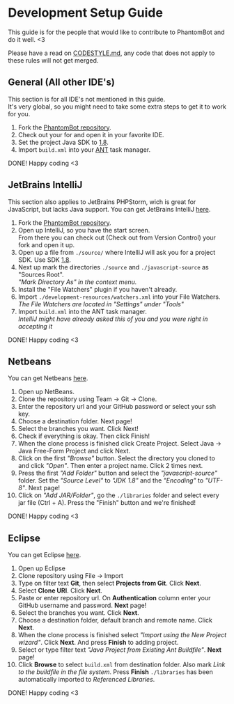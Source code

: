 # Development Setup Guide  
This guide is for the people that would like to contribute to PhantomBot and do it well. <3

Please have a read on [CODESTYLE.md](/CODESTYLE.md), any code that does not apply to these rules will not get merged.

## General (All other IDE's)
This section is for all IDE's not mentioned in this guide.  
It's very global, so you might need to take some extra steps to get it to work for you.

1. Fork the [PhantomBot repository](https://github.com/PhantomBot/PhantomBot).
2. Check out your for and open it in your favorite IDE.
2. Set the project Java SDK to [1.8](http://www.oracle.com/technetwork/java/javase/overview/index.html).
3. Import `build.xml` into your [ANT](http://ant.apache.org/) task manager.

DONE! Happy coding <3

## JetBrains IntelliJ  
This section also applies to JetBrains PHPStorm, wich is great for JavaScript, but lacks Java support.
You can get JetBrains IntelliJ [here](https://www.jetbrains.com/idea/).

1. Fork the [PhantomBot repository](https://github.com/PhantomBot/PhantomBot).
2. Open up IntelliJ, so you have the start screen.  
  From there you can check out (Check out from Version Control) your fork and open it up.
3. Open up a file from `./source/` where IntelliJ will ask you for a project SDK. Use SDK [1.8](http://www.oracle.com/technetwork/java/javase/overview/index.html).
4. Next up mark the directories `./source` and `./javascript-source` as "Sources Root".  
  *"Mark Directory As" in the context menu.*
5. Install the "File Watchers" plugin if you haven't already.
6. Import `./development-resources/watchers.xml` into your File Watchers.  
  *The File Watchers are located in "Settings" under "Tools"*
7. Import `build.xml` into the ANT task manager.  
  *IntelliJ might have already asked this of you and you were right in accepting it*

DONE! Happy coding <3

## Netbeans  
You can get Netbeans [here](https://netbeans.org/downloads/).

1. Open up NetBeans. 
2. Clone the repository using Team -> Git -> Clone.
3. Enter the repository url and your GitHub password or select your ssh key.
4. Choose a destination folder. Next page!
5. Select the branches you want. Click Next!
6. Check if everything is okay. Then click Finish!
7. When the clone process is finished click Create Project. Select 
  Java -> Java Free-Form Project and click Next. 
8. Click on the first *"Browse"* button. Select the directory you cloned to and 
  click *"Open"*. Then enter a project name. Click 2 times next. 
9. Press the first *"Add Folder"* button and select the *"javascript-source"* folder.
  Set the *"Source Level"* to *"JDK 1.8"* and the *"Encoding"* to *"UTF-8"*. Next page! 
10. Click on *"Add JAR/Folder"*, go the `./libraries` folder and select every jar file (Ctrl + A). 
  Press the "Finish" button and we're finished!

DONE! Happy coding <3

## Eclipse  
You can get Eclipse [here](https://www.eclipse.org/downloads/).

1. Open up Eclipse
2. Clone repository using File -> Import
3. Type on filter text **Git**, then select **Projects from Git**. Click **Next**.
4. Select **Clone URI**. Click **Next**.
5. Paste or enter repository url. On **Authentication** column enter your GitHub username and password. **Next** page!
6. Select the branches you want. Click **Next**.
7. Choose a destination folder, default branch and remote name. Click **Next**.
8. When the clone process is finished select *"Import using the New Project wizard"*. Click **Next**. And press **Finish** to adding project.
9. Select or type filter text *"Java Project from Existing Ant Buildfile"*. **Next** page!
10. Click **Browse** to select `build.xml` from destination folder. Also mark *Link to the buildfile in the file system*. Press **Finish**
  `./libraries` has been automatically imported to *Referenced Libraries*.

DONE! Happy coding <3
